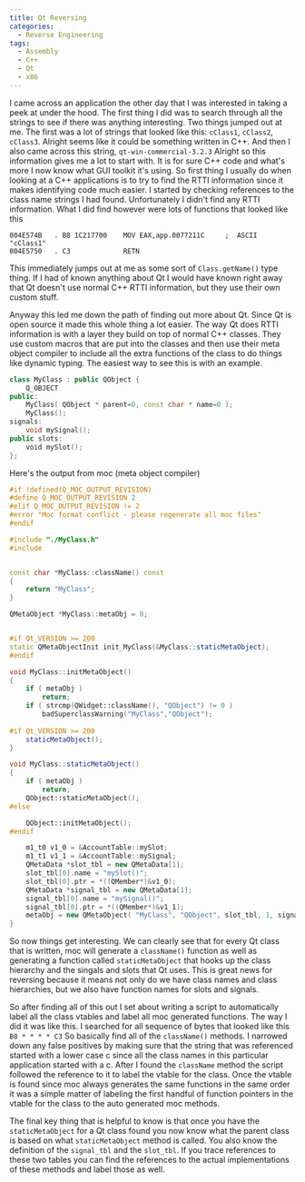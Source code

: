 ```yaml
---
title: Qt Reversing
categories:
  - Reverse Engineering
tags:
  - Assembly
  - C++
  - Qt
  - x86
---
```


I came across an application the other day that I was interested in taking a peek at under the hood. The first thing I did was to search through all the strings to see if there was anything interesting. Two things jumped out at me. The first was a lot of strings that looked like this: `cClass1`, `cClass2`, `cClass3`. Alright seems like it could be something written in C++. And then I also came across this string, `qt-win-commercial-3.2.3` Alright so this information gives me a lot to start with. It is for sure C++ code and what's more I now know what GUI toolkit it's using. So first thing I usually do when looking at a C++ applications is to try to find the RTTI information since it makes identifying code much easier. I started by checking references to the class name strings I had found. Unfortunately I didn't find any RTTI information. What I did find however were lots of functions that looked like this 

```
004E574B   . B8 1C217700    MOV EAX,app.0077211C     ;  ASCII "cClass1"
004E5750   . C3             RETN
```

This immediately jumps out at me as some sort of `Class.getName()` type thing. If I had of known anything about Qt I would have known right away that Qt doesn't use normal C++ RTTI information, but they use their own custom stuff.

Anyway this led me down the path of finding out more about Qt. Since Qt is open source it made this whole thing a lot easier. The way Qt does RTTI information is with a layer they build on top of normal C++ classes. They use custom macros that are put into the classes and then use their meta object compiler to include all the extra functions of the class to do things like dynamic typing. The easiest way to see this is with an example.

```c++
class MyClass : public QObject {
    Q_OBJECT
public: 
    MyClass( QObject * parent=0, const char * name=0 );
    MyClass();
signals:
    void mySignal();
public slots:
    void mySlot();
};
```

Here's the output from moc (meta object compiler)

```c++
#if !defined(Q_MOC_OUTPUT_REVISION)
#define Q_MOC_OUTPUT_REVISION 2
#elif Q_MOC_OUTPUT_REVISION != 2
#error "Moc format conflict - please regenerate all moc files"
#endif

#include "./MyClass.h"
#include 


const char *MyClass::className() const
{
    return "MyClass";
}

QMetaObject *MyClass::metaObj = 0;


#if Qt_VERSION >= 200
static QMetaObjectInit init_MyClass(&MyClass::staticMetaObject);
#endif

void MyClass::initMetaObject()
{
    if ( metaObj )
        return;
    if ( strcmp(QWidget::className(), "QObject") != 0 )
        badSuperclassWarning("MyClass","QObject");
    
#if Qt_VERSION >= 200
    staticMetaObject();
}

void MyClass::staticMetaObject()
{
    if ( metaObj )
        return;
    QObject::staticMetaObject();
#else

    QObject::initMetaObject();
#endif

    m1_t0 v1_0 = &AccountTable::mySlot;
    m1_t1 v1_1 = &AccountTable::mySignal;
    QMetaData *slot_tbl = new QMetaData[1];
    slot_tbl[0].name = "mySlot()";
    slot_tbl[0].ptr = *((QMember*)&v1_0);
    QMetaData *signal_tbl = new QMetaData[1];
    signal_tbl[0].name = "mySignal()";
    signal_tbl[0].ptr = *((QMember*)&v1_1);
    metaObj = new QMetaObject( "MyClass", "QObject", slot_tbl, 1, signal_tbl, 1 );
}
```

So now things get interesting. We can clearly see that for every Qt class that is written, moc will generate a `className()` function as well as generating a function called `staticMetaObject` that hooks up the class hierarchy and the singals and slots that Qt uses. This is great news for reversing because it means not only do we have class names and class hierarchies, but we also have function names for slots and signals.

So after finding all of this out I set about writing a script to automatically label all the class vtables and label all moc generated functions. The way I did it was like this. I searched for all sequence of bytes that looked like this `B8 * * * * C3` So basically find all of the `className()` methods. I narrowed down any false positives by making sure that the string that was referenced started with a lower case c since all the class names in this particular application started with a c. After I found the `className` method the script followed the reference to it to label the vtable for the class. Once the vtable is found since moc always generates the same functions in the same order it was a simple matter of labeling the first handful of function pointers in the vtable for the class to the auto generated moc methods.

The final key thing that is helpful to know is that once you have the `staticMetaObject` for a Qt class found you now know what the parent class is based on what `staticMetaObject` method is called. You also know the definition of the `signal_tbl` and the `slot_tbl`. If you trace references to these two tables you can find the references to the actual implementations of these methods and label those as well.
